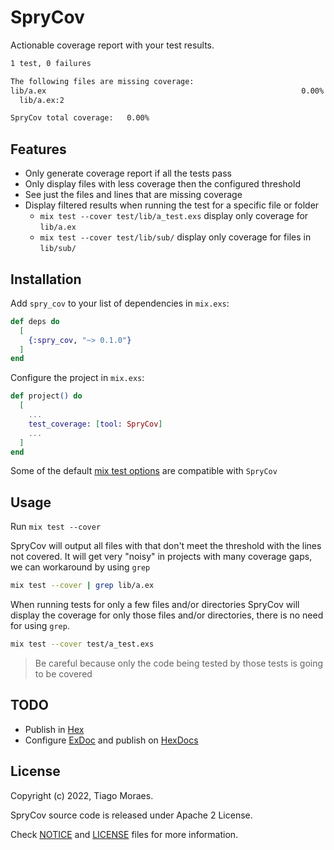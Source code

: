 # SpryCov

Actionable coverage report with your test results.

```sh
1 test, 0 failures

The following files are missing coverage:
lib/a.ex                                                         0.00% < 100.00% A
  lib/a.ex:2

SpryCov total coverage:   0.00%
```

## Features

- Only generate coverage report if all the tests pass
- Only display files with less coverage then the configured threshold
- See just the files and lines that are missing coverage
- Display filtered results when running the test for a specific file or folder
  - `mix test --cover test/lib/a_test.exs` display only coverage for `lib/a.ex`
  - `mix test --cover test/lib/sub/` display only coverage for files in `lib/sub/`

## Installation

Add `spry_cov` to your list of dependencies in `mix.exs`:

```elixir
def deps do
  [
    {:spry_cov, "~> 0.1.0"}
  ]
end
```

Configure the project in `mix.exs`:

```elixir
def project() do
  [
    ...
    test_coverage: [tool: SpryCov]
    ...
  ]
end
```

Some of the default [mix test options](https://hexdocs.pm/mix/Mix.Tasks.Test.html#module-coverage) are compatible with `SpryCov`

## Usage

Run `mix test --cover`

SpryCov will output all files with that don't meet the threshold with the lines not covered.
It will get very "noisy" in projects with many coverage gaps, we can workaround by using `grep`

```bash
mix test --cover | grep lib/a.ex
```

When running tests for only a few files and/or directories SpryCov will display the coverage for only those files and/or directories, there is no need for using `grep`.

```bash
mix test --cover test/a_test.exs
```

> Be careful because only the code being tested by those tests is going to be covered

## TODO

- Publish in [Hex](https://hex.pm/docs/publish)
- Configure [ExDoc](https://github.com/elixir-lang/ex_doc#using-exdoc-with-mix) and publish on [HexDocs](https://hexdocs.pm)

## License

Copyright (c) 2022, Tiago Moraes.

SpryCov source code is released under Apache 2 License.

Check [NOTICE](NOTICE) and [LICENSE](LICENSE) files for more information.
